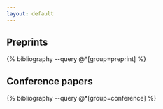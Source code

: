 ```yaml
---
layout: default
---
```

## Preprints
{% bibliography --query @*[group=preprint] %}

## Conference papers
{% bibliography --query @*[group=conference] %}
